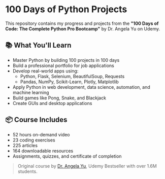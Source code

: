 # 100 Days of Python Projects

This repository contains my progress and projects from the **"100 Days of Code: The Complete Python Pro Bootcamp"** by Dr. Angela Yu on Udemy.

## 📚 What You'll Learn
- Master Python by building 100 projects in 100 days
- Build a professional portfolio for job applications
- Develop real-world apps using:
  - Python, Flask, Selenium, BeautifulSoup, Requests
  - Pandas, NumPy, Scikit-Learn, Plotly, Matplotlib
- Apply Python in web development, data science, automation, and machine learning
- Build games like Pong, Snake, and Blackjack
- Create GUIs and desktop applications

## 📦 Course Includes
- 52 hours on-demand video  
- 23 coding exercises  
- 225 articles  
- 164 downloadable resources  
- Assignments, quizzes, and certificate of completion

> Original course by [Dr. Angela Yu](https://www.udemy.com/course/100-days-of-code/), Udemy Bestseller with over 1.6M students.
